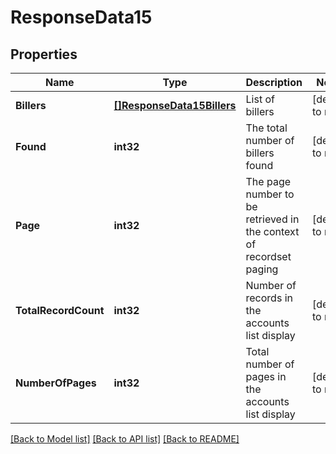 # ResponseData15

## Properties
Name | Type | Description | Notes
------------ | ------------- | ------------- | -------------
**Billers** | [**[]ResponseData15Billers**](ResponseData15_billers.md) | List of billers | [default to null]
**Found** | **int32** | The total number of billers found | [default to null]
**Page** | **int32** | The page number to be retrieved in the context of recordset paging | [default to null]
**TotalRecordCount** | **int32** | Number of records in the accounts list display | [default to null]
**NumberOfPages** | **int32** | Total number of pages in the accounts list display | [default to null]

[[Back to Model list]](../README.md#documentation-for-models) [[Back to API list]](../README.md#documentation-for-api-endpoints) [[Back to README]](../README.md)

